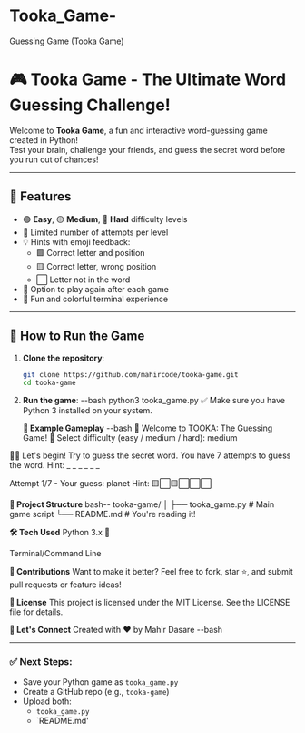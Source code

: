 # Tooka_Game-
Guessing Game (Tooka Game)
# 🎮 Tooka Game - The Ultimate Word Guessing Challenge!

Welcome to **Tooka Game**, a fun and interactive word-guessing game created in Python!  
Test your brain, challenge your friends, and guess the secret word before you run out of chances!

---

## 📌 Features

- 🟢 **Easy**, 🟡 **Medium**, 🔴 **Hard** difficulty levels
- 🎯 Limited number of attempts per level
- 💡 Hints with emoji feedback:
  - 🟩 Correct letter and position
  - 🟨 Correct letter, wrong position
  - ⬜ Letter not in the word
- 🔁 Option to play again after each game
- 🎉 Fun and colorful terminal experience

---

## 🚀 How to Run the Game

1. **Clone the repository**:
   ```bash
   git clone https://github.com/mahircode/tooka-game.git
   cd tooka-game

2. **Run the game**:
   --bash
   python3 tooka_game.py
   ✅ Make sure you have Python 3 installed on your system.

   **🧠 Example Gameplay**
   --bash
   🎉 Welcome to TOOKA: The Guessing Game! 🎉
Select difficulty (easy / medium / hard): medium

🕵️‍♂️ Let's begin! Try to guess the secret word.
You have 7 attempts to guess the word.
Hint: _ _ _ _ _ _

Attempt 1/7 - Your guess: planet
Hint: 🟨⬜🟨⬜⬜⬜


**📂 Project Structure**
bash--
tooka-game/
│
├── tooka_game.py       # Main game script
└── README.md           # You're reading it!

**🛠️ Tech Used**
Python 3.x 🐍

Terminal/Command Line

**🙌 Contributions**
Want to make it better?
Feel free to fork, star ⭐, and submit pull requests or feature ideas!

**📄 License**
This project is licensed under the MIT License. See the LICENSE file for details.

**💬 Let's Connect**
Created with ❤️ by Mahir Dasare
--bash


---
### ✅ Next Steps:

- Save your Python game as `tooka_game.py`
- Create a GitHub repo (e.g., `tooka-game`)
- Upload both:
  - `tooka_game.py`
  - `README.md'




   
     
